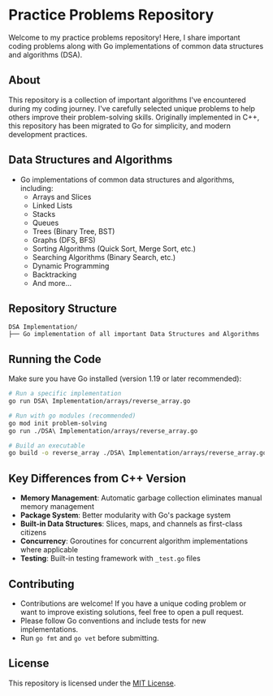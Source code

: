 # Practice Problems Repository

Welcome to my practice problems repository! Here, I share important coding problems along with Go implementations of common data structures and algorithms (DSA).

## About

This repository is a collection of important algorithms I've encountered during my coding journey. I've carefully selected unique problems to help others improve their problem-solving skills. Originally implemented in C++, this repository has been migrated to Go for simplicity, and modern development practices.

## Data Structures and Algorithms

- Go implementations of common data structures and algorithms, including:
  - Arrays and Slices
  - Linked Lists
  - Stacks
  - Queues
  - Trees (Binary Tree, BST)
  - Graphs (DFS, BFS)
  - Sorting Algorithms (Quick Sort, Merge Sort, etc.)
  - Searching Algorithms (Binary Search, etc.)
  - Dynamic Programming
  - Backtracking
  - And more...

## Repository Structure

```
DSA Implementation/
├── Go implementation of all important Data Structures and Algorithms

```

## Running the Code

Make sure you have Go installed (version 1.19 or later recommended):

```bash
# Run a specific implementation
go run DSA\ Implementation/arrays/reverse_array.go

# Run with go modules (recommended)
go mod init problem-solving
go run ./DSA\ Implementation/arrays/reverse_array.go

# Build an executable
go build -o reverse_array ./DSA\ Implementation/arrays/reverse_array.go
```

## Key Differences from C++ Version

- **Memory Management**: Automatic garbage collection eliminates manual memory management
- **Package System**: Better modularity with Go's package system
- **Built-in Data Structures**: Slices, maps, and channels as first-class citizens
- **Concurrency**: Goroutines for concurrent algorithm implementations where applicable
- **Testing**: Built-in testing framework with `_test.go` files

## Contributing

- Contributions are welcome! If you have a unique coding problem or want to improve existing solutions, feel free to open a pull request.
- Please follow Go conventions and include tests for new implementations.
- Run `go fmt` and `go vet` before submitting.

## License

This repository is licensed under the [MIT License](LICENSE).
